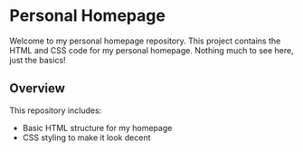 # Personal Homepage

Welcome to my personal homepage repository. This project contains the HTML and CSS code for my personal homepage. Nothing much to see here, just the basics!

## Overview

This repository includes:
- Basic HTML structure for my homepage
- CSS styling to make it look decent
